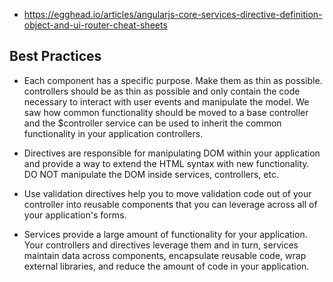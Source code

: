 


- https://egghead.io/articles/angularjs-core-services-directive-definition-object-and-ui-router-cheat-sheets



## Best Practices
- Each component has a specific purpose. Make them as thin as possible. controllers should be as thin as possible and 
  only contain the code necessary to interact with user events and manipulate the model. We saw how common functionality 
  should be moved to a base controller and the $controller service can be used to inherit the common functionality in 
  your application controllers.

- Directives are responsible for manipulating DOM within your application and provide a way to extend the HTML syntax 
  with new functionality. DO NOT manipulate the DOM inside services, controllers, etc.
  
- Use validation directives help you to move validation code out of your controller into reusable components that you 
  can leverage across all of your application's forms.

- Services provide a large amount of functionality for your application. Your controllers and directives leverage them 
  and in turn, services maintain data across components, encapsulate reusable code, wrap external libraries, and reduce 
  the amount of code in your application.